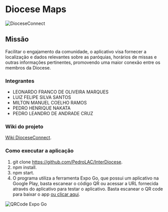 # Diocese Maps
![DioceseConnect](https://i.imgur.com/1HiU6Kl.png)
## Missão
Facilitar o engajamento da comunidade, o aplicativo visa fornecer a localização e dados relevantes sobre as paróquias, horários de missas e outras informações pertinentes, promovendo uma maior conexão entre os membros da Diocese.

### Integrantes
- LEONARDO FRANCO DE OLIVEIRA MARQUES
- LUIZ FELIPE SILVA SANTOS
- MILTON MANUEL COELHO RAMOS
- PEDRO HENRIQUE NAKATA
- PEDRO LEANDRO DE ANDRADE CRUZ

### Wiki do projeto
[Wiki DioceseConnect](https://github.com/PedroLAC/InterDiocese/wiki).
### Como executar a aplicação
 1. git clone https://github.com/PedroLAC/InterDiocese.
 2. npm install.
 3. npm start.
 4. O programa utiliza a ferramenta Expo Go, que possui um aplicativo na Google Play, basta escanear o código QR ou acessar a URL fornecida através do aplicativo para testar o aplicativo. Basta escanear o QR code para baixar o app [ou clicar aqui](https://play.google.com/store/apps/details?id=host.exp.exponent&hl=pt&gl=US).


![QRCode Expo Go](https://i.imgur.com/bx0CAhs.png)

